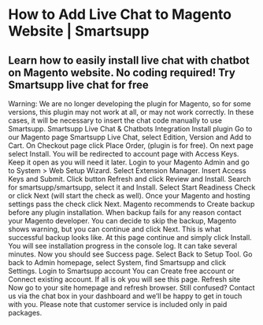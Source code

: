 # How to Add Live Chat to Magento Website | Smartsupp
## Learn how to easily install live chat with chatbot on Magento website. No coding required! Try Smartsupp live chat for free
Warning: We are no longer developing the plugin for Magento, so for some versions, this plugin may not work at all, or may not work correctly. In these cases, it will be necessary to insert the chat code manually to use Smartsupp.
Smartsupp Live Chat & Chatbots Integration
Install plugin
Go to our Magento page Smartsupp Live Chat, select Edition, Version and Add to Cart.
On Checkout page click Place Order, (plugin is for free).
On next page select Install.
You will be redirected to account page with Access Keys. Keep it open as you will need it later.
Login to your Magento Admin and go to System > Web Setup Wizard.
Select Extension Manager.
Insert Access Keys and Submit.
Click button Refresh and click Review and Install.
Search for smartsupp/smartsupp, select it and Install.
Select Start Readiness Check or click Next (will start the check as well).
Once your Magento and hosting settings pass the check click Next.
Magento recommends to Create backup before any plugin installation.
When backup fails for any reason contact your Magento developer.
You can decide to skip the backup, Magento shows warning, but you can continue and click Next.
This is what successful backup looks like.
At this page continue and simply click Install.
You will see installation progress in the console log. It can take several minutes.
Now you should see Success page. Select Back to Setup Tool.
Go back to Admin homepage, select System, find Smartsupp and click Settings.
Login to Smartsupp account
You can Create free account or Connect existing account.
If all is ok you will see this page.
Refresh site
Now go to your site homepage and refresh browser.
Still confused? Contact us via the chat box in your dashboard and we’ll be happy to get in touch with you. Please note that customer service is included only in paid packages.

